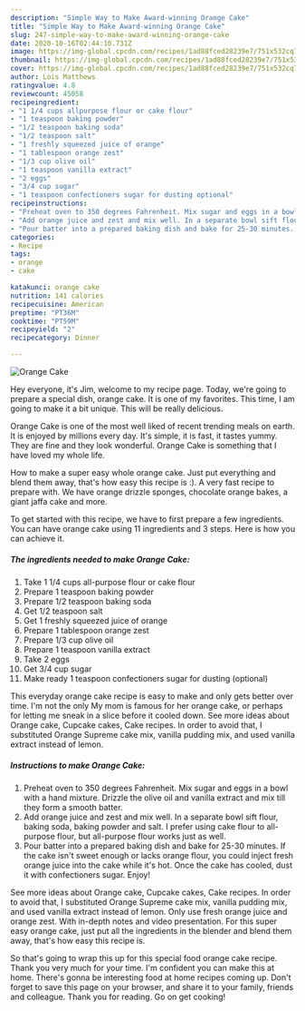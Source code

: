 ```yaml
---
description: "Simple Way to Make Award-winning Orange Cake"
title: "Simple Way to Make Award-winning Orange Cake"
slug: 247-simple-way-to-make-award-winning-orange-cake
date: 2020-10-16T02:44:10.731Z
image: https://img-global.cpcdn.com/recipes/1ad88fced28239e7/751x532cq70/orange-cake-recipe-main-photo.jpg
thumbnail: https://img-global.cpcdn.com/recipes/1ad88fced28239e7/751x532cq70/orange-cake-recipe-main-photo.jpg
cover: https://img-global.cpcdn.com/recipes/1ad88fced28239e7/751x532cq70/orange-cake-recipe-main-photo.jpg
author: Lois Matthews
ratingvalue: 4.8
reviewcount: 45058
recipeingredient:
- "1 1/4 cups allpurpose flour or cake flour"
- "1 teaspoon baking powder"
- "1/2 teaspoon baking soda"
- "1/2 teaspoon salt"
- "1 freshly squeezed juice of orange"
- "1 tablespoon orange zest"
- "1/3 cup olive oil"
- "1 teaspoon vanilla extract"
- "2 eggs"
- "3/4 cup sugar"
- "1 teaspoon confectioners sugar for dusting optional"
recipeinstructions:
- "Preheat oven to 350 degrees Fahrenheit. Mix sugar and eggs in a bowl with a hand mixture. Drizzle the olive oil and vanilla extract and mix till they form a smooth batter."
- "Add orange juice and zest and mix well. In a separate bowl sift flour, baking soda, baking powder and salt. I prefer using cake flour to all-purpose flour, but all-purpose flour works just as well."
- "Pour batter into a prepared baking dish and bake for 25-30 minutes. If the cake isn&#39;t sweet enough or lacks orange flour, you could inject fresh orange juice into the cake while it&#39;s hot. Once the cake has cooled, dust it with confectioners sugar. Enjoy!"
categories:
- Recipe
tags:
- orange
- cake

katakunci: orange cake 
nutrition: 141 calories
recipecuisine: American
preptime: "PT36M"
cooktime: "PT59M"
recipeyield: "2"
recipecategory: Dinner

---
```



![Orange Cake](https://img-global.cpcdn.com/recipes/1ad88fced28239e7/751x532cq70/orange-cake-recipe-main-photo.jpg)

Hey everyone, it's Jim, welcome to my recipe page. Today, we're going to prepare a special dish, orange cake. It is one of my favorites. This time, I am going to make it a bit unique. This will be really delicious.

Orange Cake is one of the most well liked of recent trending meals on earth. It is enjoyed by millions every day. It's simple, it is fast, it tastes yummy. They are fine and they look wonderful. Orange Cake is something that I have loved my whole life.

How to make a super easy whole orange cake. Just put everything and blend them away, that&#39;s how easy this recipe is :). A very fast recipe to prepare with. We have orange drizzle sponges, chocolate orange bakes, a giant jaffa cake and more.


To get started with this recipe, we have to first prepare a few ingredients. You can have orange cake using 11 ingredients and 3 steps. Here is how you can achieve it.

<!--inarticleads1-->

##### The ingredients needed to make Orange Cake:

1. Take 1 1/4 cups all-purpose flour or cake flour
1. Prepare 1 teaspoon baking powder
1. Prepare 1/2 teaspoon baking soda
1. Get 1/2 teaspoon salt
1. Get 1 freshly squeezed juice of orange
1. Prepare 1 tablespoon orange zest
1. Prepare 1/3 cup olive oil
1. Prepare 1 teaspoon vanilla extract
1. Take 2 eggs
1. Get 3/4 cup sugar
1. Make ready 1 teaspoon confectioners sugar for dusting (optional)


This everyday orange cake recipe is easy to make and only gets better over time. I&#39;m not the only My mom is famous for her orange cake, or perhaps for letting me sneak in a slice before it cooled down. See more ideas about Orange cake, Cupcake cakes, Cake recipes. In order to avoid that, I substituted Orange Supreme cake mix, vanilla pudding mix, and used vanilla extract instead of lemon. 

<!--inarticleads2-->

##### Instructions to make Orange Cake:

1. Preheat oven to 350 degrees Fahrenheit. Mix sugar and eggs in a bowl with a hand mixture. Drizzle the olive oil and vanilla extract and mix till they form a smooth batter.
1. Add orange juice and zest and mix well. In a separate bowl sift flour, baking soda, baking powder and salt. I prefer using cake flour to all-purpose flour, but all-purpose flour works just as well.
1. Pour batter into a prepared baking dish and bake for 25-30 minutes. If the cake isn&#39;t sweet enough or lacks orange flour, you could inject fresh orange juice into the cake while it&#39;s hot. Once the cake has cooled, dust it with confectioners sugar. Enjoy!


See more ideas about Orange cake, Cupcake cakes, Cake recipes. In order to avoid that, I substituted Orange Supreme cake mix, vanilla pudding mix, and used vanilla extract instead of lemon. Only use fresh orange juice and orange zest. With in-depth notes and video presentation. For this super easy orange cake, just put all the ingredients in the blender and blend them away, that&#39;s how easy this recipe is. 

So that's going to wrap this up for this special food orange cake recipe. Thank you very much for your time. I'm confident you can make this at home. There's gonna be interesting food at home recipes coming up. Don't forget to save this page on your browser, and share it to your family, friends and colleague. Thank you for reading. Go on get cooking!

